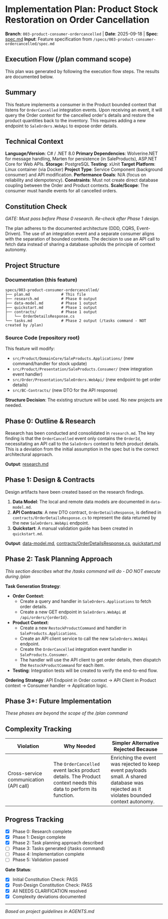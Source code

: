 # Implementation Plan: Product Stock Restoration on Order Cancellation

**Branch**: `003-product-consumer-ordercancelled` | **Date**: 2025-09-18 | **Spec**: [spec.md](./spec.md)
**Input**: Feature specification from `/specs/003-product-consumer-ordercancelled/spec.md`

## Execution Flow (/plan command scope)
This plan was generated by following the execution flow steps. The results are documented below.

## Summary
This feature implements a consumer in the Product bounded context that listens for `OrderCancelled` integration events. Upon receiving an event, it will query the Order context for the cancelled order's details and restore the product quantities back to the inventory. This requires adding a new endpoint to `SaleOrders.WebApi` to expose order details.

## Technical Context
**Language/Version**: C# / .NET 8.0
**Primary Dependencies**: Wolverine.NET for message handling, Marten for persistence (in SaleProducts), ASP.NET Core for Web APIs.
**Storage**: PostgreSQL
**Testing**: xUnit
**Target Platform**: Linux container (via Docker)
**Project Type**: Service Component (background consumer) and API modification.
**Performance Goals**: N/A (focus on reliability and idempotency).
**Constraints**: Must not create direct database coupling between the Order and Product contexts.
**Scale/Scope**: The consumer must handle events for all cancelled orders.

## Constitution Check
*GATE: Must pass before Phase 0 research. Re-check after Phase 1 design.*

The plan adheres to the documented architecture (DDD, CQRS, Event-Driven). The use of an integration event and a separate consumer aligns with the separation of bounded contexts. The decision to use an API call to fetch data instead of sharing a database upholds the principle of context autonomy.

## Project Structure

### Documentation (this feature)
```
specs/003-product-consumer-ordercancelled/
├── plan.md              # This file
├── research.md          # Phase 0 output
├── data-model.md        # Phase 1 output
├── quickstart.md        # Phase 1 output
├── contracts/           # Phase 1 output
│   └── OrderDetailsResponse.cs
└── tasks.md             # Phase 2 output (/tasks command - NOT created by /plan)
```

### Source Code (repository root)
This feature will modify:
- `src/Product/DomainCore/SaleProducts.Applications/` (new command/handler for stock update)
- `src/Product/Presentation/SaleProducts.Consumer/` (new integration event handler)
- `src/Order/Presentation/SaleOrders.WebApi/` (new endpoint to get order details)
- `src/BC-Contracts/` (new DTO for the API response)

**Structure Decision**: The existing structure will be used. No new projects are needed.

## Phase 0: Outline & Research
Research has been conducted and consolidated in `research.md`. The key finding is that the `OrderCancelled` event only contains the `OrderId`, necessitating an API call to the `SaleOrders` context to fetch product details. This is a deviation from the initial assumption in the spec but is the correct architectural approach.

**Output**: [research.md](./research.md)

## Phase 1: Design & Contracts
Design artifacts have been created based on the research findings.

1.  **Data Model**: The local and remote data models are documented in `data-model.md`.
2.  **API Contracts**: A new DTO contract, `OrderDetailsResponse`, is defined in `contracts/OrderDetailsResponse.cs` to represent the data returned by the new `SaleOrders.WebApi` endpoint.
3.  **Quickstart**: A manual validation guide has been created in `quickstart.md`.

**Output**: [data-model.md](./data-model.md), [contracts/OrderDetailsResponse.cs](./contracts/OrderDetailsResponse.cs), [quickstart.md](./quickstart.md)

## Phase 2: Task Planning Approach
*This section describes what the /tasks command will do - DO NOT execute during /plan*

**Task Generation Strategy**:
- **Order Context**: 
  - Create a query and handler in `SaleOrders.Applications` to fetch order details.
  - Create a new GET endpoint in `SaleOrders.WebApi` at `/api/orders/{orderId}`.
- **Product Context**:
  - Create a new `RestockProductCommand` and handler in `SaleProducts.Applications`.
  - Create an API client service to call the new `SaleOrders.WebApi` endpoint.
  - Create the `OrderCancelled` integration event handler in `SaleProducts.Consumer`.
  - The handler will use the API client to get order details, then dispatch the `RestockProductCommand` for each item.
- **Testing**: Integration tests will be created to verify the end-to-end flow.

**Ordering Strategy**: API Endpoint in Order context → API Client in Product context → Consumer handler → Application logic.

## Phase 3+: Future Implementation
*These phases are beyond the scope of the /plan command*

## Complexity Tracking
| Violation | Why Needed | Simpler Alternative Rejected Because |
|---|---|---|
| Cross-service communication (API call) | The `OrderCancelled` event lacks product details. The Product context needs this data to perform its function. | Enriching the event was rejected to keep event payloads small. A shared database was rejected as it violates bounded context autonomy. |

## Progress Tracking
- [X] Phase 0: Research complete
- [X] Phase 1: Design complete
- [X] Phase 2: Task planning approach described
- [ ] Phase 3: Tasks generated (/tasks command)
- [ ] Phase 4: Implementation complete
- [ ] Phase 5: Validation passed

**Gate Status**:
- [X] Initial Constitution Check: PASS
- [X] Post-Design Constitution Check: PASS
- [X] All NEEDS CLARIFICATION resolved
- [X] Complexity deviations documented

---
*Based on project guidelines in AGENTS.md*

